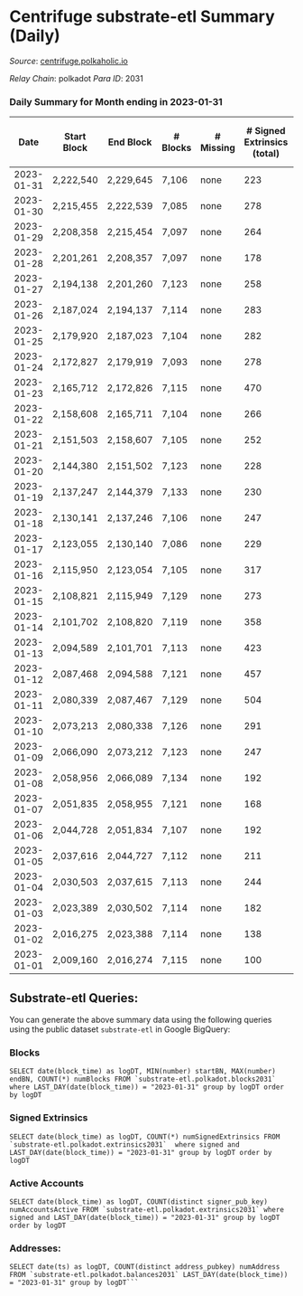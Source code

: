 # Centrifuge substrate-etl Summary (Daily)

_Source_: [centrifuge.polkaholic.io](https://centrifuge.polkaholic.io)

*Relay Chain*: polkadot
*Para ID*: 2031



### Daily Summary for Month ending in 2023-01-31


| Date | Start Block | End Block | # Blocks | # Missing | # Signed Extrinsics (total) | # Active Accounts | # Addresses with Balances | # Events | # Transfers | # XCM Transfers In | # XCM Transfers Out |
| ---- | ----------- | --------- | -------- | --------- | --------------------------- | ----------------- | ------------------------- | -------- | ----------- | ------------------ | ------------------- |
| 2023-01-31 | 2,222,540 | 2,229,645 | 7,106 | none  | 223 | 114 | 44,248 | 15,839 | 138  |   |   |
| 2023-01-30 | 2,215,455 | 2,222,539 | 7,085 | none  | 278 | 98 | 44,241 | 16,172 | 161  |   |   |
| 2023-01-29 | 2,208,358 | 2,215,454 | 7,097 | none  | 264 | 114 | 44,221 | 16,098 | 176  |   |   |
| 2023-01-28 | 2,201,261 | 2,208,357 | 7,097 | none  | 178 | 87 | 44,213 | 15,485 | 121  |   |   |
| 2023-01-27 | 2,194,138 | 2,201,260 | 7,123 | none  | 258 | 95 | 44,204 | 16,171 | 152  |   |   |
| 2023-01-26 | 2,187,024 | 2,194,137 | 7,114 | none  | 283 | 100 | 44,193 | 16,262 | 145  |   |   |
| 2023-01-25 | 2,179,920 | 2,187,023 | 7,104 | none  | 282 | 112 | 44,187 | 16,219 | 155  |   |   |
| 2023-01-24 | 2,172,827 | 2,179,919 | 7,093 | none  | 278 | 124 | 44,176 | 16,219 | 176  |   |   |
| 2023-01-23 | 2,165,712 | 2,172,826 | 7,115 | none  | 470 | 216 | 44,159 | 17,687 | 321  |   |   |
| 2023-01-22 | 2,158,608 | 2,165,711 | 7,104 | none  | 266 | 122 | 44,135 | 16,180 | 189  |   |   |
| 2023-01-21 | 2,151,503 | 2,158,607 | 7,105 | none  | 252 | 122 | 44,122 | 16,059 | 177  |   |   |
| 2023-01-20 | 2,144,380 | 2,151,502 | 7,123 | none  | 228 | 103 | 44,116 | 15,921 | 145  |   |   |
| 2023-01-19 | 2,137,247 | 2,144,379 | 7,133 | none  | 230 | 90 | 44,108 | 15,952 | 176  |   |   |
| 2023-01-18 | 2,130,141 | 2,137,246 | 7,106 | none  | 247 | 101 | 44,100 | 16,011 | 188  |   |   |
| 2023-01-17 | 2,123,055 | 2,130,140 | 7,086 | none  | 229 | 104 | 44,093 | 15,908 | 165  |   |   |
| 2023-01-16 | 2,115,950 | 2,123,054 | 7,105 | none  | 317 | 132 | 44,080 | 16,569 | 229  |   |   |
| 2023-01-15 | 2,108,821 | 2,115,949 | 7,129 | none  | 273 | 139 | 44,065 | 16,257 | 201  |   |   |
| 2023-01-14 | 2,101,702 | 2,108,820 | 7,119 | none  | 358 | 137 | 44,048 | 16,845 | 278  |   |   |
| 2023-01-13 | 2,094,589 | 2,101,701 | 7,113 | none  | 423 | 186 | 44,021 | 17,374 | 283  |   |   |
| 2023-01-12 | 2,087,468 | 2,094,588 | 7,121 | none  | 457 | 222 | 43,995 | 17,579 | 296  |   |   |
| 2023-01-11 | 2,080,339 | 2,087,467 | 7,129 | none  | 504 | 176 | 43,969 | 17,988 | 315  |   |   |
| 2023-01-10 | 2,073,213 | 2,080,338 | 7,126 | none  | 291 | 119 | 43,943 | 16,390 | 167  |   |   |
| 2023-01-09 | 2,066,090 | 2,073,212 | 7,123 | none  | 247 | 89 | 43,930 | 16,045 | 168  |   |   |
| 2023-01-08 | 2,058,956 | 2,066,089 | 7,134 | none  | 192 | 82 | 43,918 | 15,668 | 131  |   |   |
| 2023-01-07 | 2,051,835 | 2,058,955 | 7,121 | none  | 168 | 71 | 43,908 | 15,461 | 111  |   |   |
| 2023-01-06 | 2,044,728 | 2,051,834 | 7,107 | none  | 192 | 84 | 43,901 | 15,624 | 135  |   |   |
| 2023-01-05 | 2,037,616 | 2,044,727 | 7,112 | none  | 211 | 91 | 43,891 | 15,780 | 137  |   |   |
| 2023-01-04 | 2,030,503 | 2,037,615 | 7,113 | none  | 244 | 94 | 43,883 | 16,003 | 171  |   |   |
| 2023-01-03 | 2,023,389 | 2,030,502 | 7,114 | none  | 182 | 83 | 43,868 | 15,622 | 118  |   |   |
| 2023-01-02 | 2,016,275 | 2,023,388 | 7,114 | none  | 138 | 61 | 43,862 | 15,247 | 102  |   |   |
| 2023-01-01 | 2,009,160 | 2,016,274 | 7,115 | none  | 100 | 40 | 43,858 | 14,963 | 74  |   |   |

## Substrate-etl Queries:
You can generate the above summary data using the following queries using the public dataset `substrate-etl` in Google BigQuery:


### Blocks
```
SELECT date(block_time) as logDT, MIN(number) startBN, MAX(number) endBN, COUNT(*) numBlocks FROM `substrate-etl.polkadot.blocks2031`  where LAST_DAY(date(block_time)) = "2023-01-31" group by logDT order by logDT
```


### Signed Extrinsics
```
SELECT date(block_time) as logDT, COUNT(*) numSignedExtrinsics FROM `substrate-etl.polkadot.extrinsics2031`  where signed and LAST_DAY(date(block_time)) = "2023-01-31" group by logDT order by logDT
```


### Active Accounts
```
SELECT date(block_time) as logDT, COUNT(distinct signer_pub_key) numAccountsActive FROM `substrate-etl.polkadot.extrinsics2031` where signed and LAST_DAY(date(block_time)) = "2023-01-31" group by logDT order by logDT
```


### Addresses:
```
SELECT date(ts) as logDT, COUNT(distinct address_pubkey) numAddress FROM `substrate-etl.polkadot.balances2031` LAST_DAY(date(block_time)) = "2023-01-31" group by logDT```

